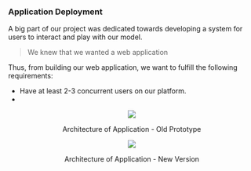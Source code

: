 ### Application Deployment

A big part of our project was dedicated towards developing a system for users to interact and play with our model. 

> We knew that we wanted a web application

Thus, from building our web application, we want to fulfill the following requirements:
* Have at least 2-3 concurrent users on our platform.
* 

<div style="text-align: center;">
    <img id="app_architecture" style="max-width: 100%;" src="./images/app2.png">
    <p>Architecture of Application - Old Prototype</p>
</div>

<div style="text-align: center;">
    <img id="app_architecture" style="max-width: 100%;" src="./images/app2.png">
    <p>Architecture of Application - New Version</p>
</div>

